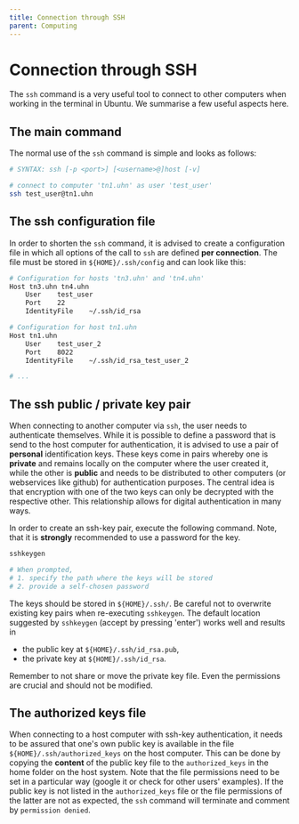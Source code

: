 ```yaml
---
title: Connection through SSH
parent: Computing
---
```



# Connection through SSH

The `ssh` command is a very useful tool to connect to other computers when working in
the terminal in Ubuntu. We summarise a few useful aspects here.


## The main command

The normal use of the `ssh` command is simple and looks as follows:

```bash
# SYNTAX: ssh [-p <port>] [<username>@]host [-v]

# connect to computer 'tn1.uhn' as user 'test_user'
ssh test_user@tn1.uhn
```


## The ssh configuration file

In order to shorten the `ssh` command, it is advised to create a configuration file
in which all options of the call to `ssh` are defined **per connection**. The file must
be stored in `${HOME}/.ssh/config` and can look like this:

```bash
# Configuration for hosts 'tn3.uhn' and 'tn4.uhn'
Host tn3.uhn tn4.uhn
    User    test_user
    Port    22
    IdentityFile    ~/.ssh/id_rsa

# Configuration for host tn1.uhn
Host tn1.uhn
    User    test_user_2
    Port    8022
    IdentityFile    ~/.ssh/id_rsa_test_user_2

# ...
```


## The ssh public / private key pair

When connecting to another computer via `ssh`, the user needs to authenticate themselves.
While it is possible to define a password that is send to the host computer for authentication,
it is advised to use a pair of **personal** identification keys. These keys come in pairs whereby
one is **private** and remains locally on the computer where the user created it, while the other
is **public** and needs to be distributed to other computers (or webservices like github) for
authentication purposes. The central idea is that encryption with one of the two keys can only
be decrypted with the respective other. This relationship allows for digital authentication in
many ways.

In order to create an ssh-key pair, execute the following command. Note, that it is **strongly**
recommended to use a password for the key.
```bash
sshkeygen

# When prompted,
# 1. specify the path where the keys will be stored
# 2. provide a self-chosen password
```
The keys should be stored in `${HOME}/.ssh/`. Be careful not to overwrite existing key pairs
when re-executing `sshkeygen`. The default location suggested by `sshkeygen` (accept by pressing 'enter')
works well and results in

 * the public key at `${HOME}/.ssh/id_rsa.pub`,
 * the private key at `${HOME}/.ssh/id_rsa`.

Remember to not share or move the private key file. Even the permissions are crucial
and should not be modified.


## The authorized keys file

When connecting to a host computer with ssh-key authentication, it needs to be assured
that one's own public key is available in the file `${HOME}/.ssh/authorized_keys` on the
host computer. This can be done by copying the **content** of the public key file to
the `authorized_keys` in the home folder on the host system. Note that the file permissions
need to be set in a particular way (google it or check for other users' examples). If the
public key is not listed in the `authorized_keys` file or the file permissions of the latter
are not as expected, the `ssh` command will terminate and comment by `permission denied`.
